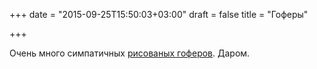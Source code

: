 +++
date = "2015-09-25T15:50:03+03:00"
draft = false
title = "Гоферы"

+++

<p>Очень много симпатичных <a href="https://github.com/egonelbre/gophers">рисованых гоферов</a>. Даром.</p>

